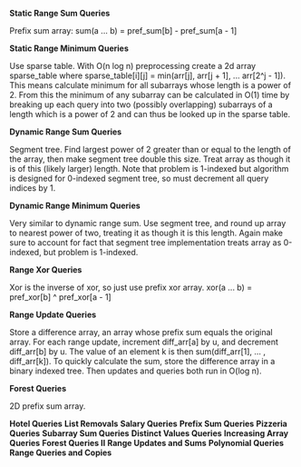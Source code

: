 **Static Range Sum Queries**

Prefix sum array: sum(a ... b) =  pref_sum[b] - pref_sum[a - 1]

**Static Range Minimum Queries**

Use sparse table. With O(n log n)  preprocessing create a 2d array sparse_table where
sparse_table[i][j] = min(arr[j], arr[j + 1], ... arr[2^j - 1]). This means calculate
minimum for all subarrays whose length is a power of 2. From this the minimum of 
any subarray can be calculated in O(1) time by breaking up each query into two
(possibly overlapping) subarrays of a length which is a power of 2 and can thus
be looked up in the sparse table. 

**Dynamic Range Sum Queries**

Segment tree. Find largest power of 2 greater than or equal to the length of the array,
then make segment tree double this size. Treat array as though it is of this (likely
larger) length. Note that problem is 1-indexed but algorithm is designed for 0-indexed 
segment tree, so must decrement all query indices by 1.

**Dynamic Range Minimum Queries**

Very similar to dynamic range sum. Use segment tree, and round up array to nearest
power of two, treating it as though it is this length. Again make sure to account
for fact that segment tree implementation treats array as 0-indexed, but problem
is 1-indexed. 

**Range Xor Queries**

Xor is the inverse of xor, so just use prefix xor array. xor(a ... b) = 
pref_xor[b] ^ pref_xor[a - 1]

**Range Update Queries**

Store a difference array, an array whose prefix sum equals the original array. For
each range update, increment diff_arr[a] by u, and decrement diff_arr[b] by u. The 
value of an element k is then sum(diff_arr[1], ... , diff_arr[k]). To quickly 
calculate the sum, store the difference array in a binary indexed tree. Then updates
and queries both run in O(log n).

**Forest Queries**

2D prefix sum array. 

**Hotel Queries**
**List Removals**
**Salary Queries**
**Prefix Sum Queries**
**Pizzeria Queries**
**Subarray Sum Queries**
**Distinct Values Queries**
**Increasing Array Queries**
**Forest Queries II**
**Range Updates and Sums**
**Polynomial Queries**
**Range Queries and Copies**
